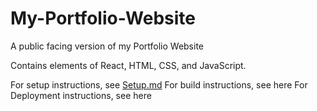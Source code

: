 # My-Portfolio-Website
A public facing version of my Portfolio Website

Contains elements of React, HTML, CSS, and JavaScript.

For setup instructions, see [Setup.md](/Setup.md)
For build instructions, see here
For Deployment instructions, see here
